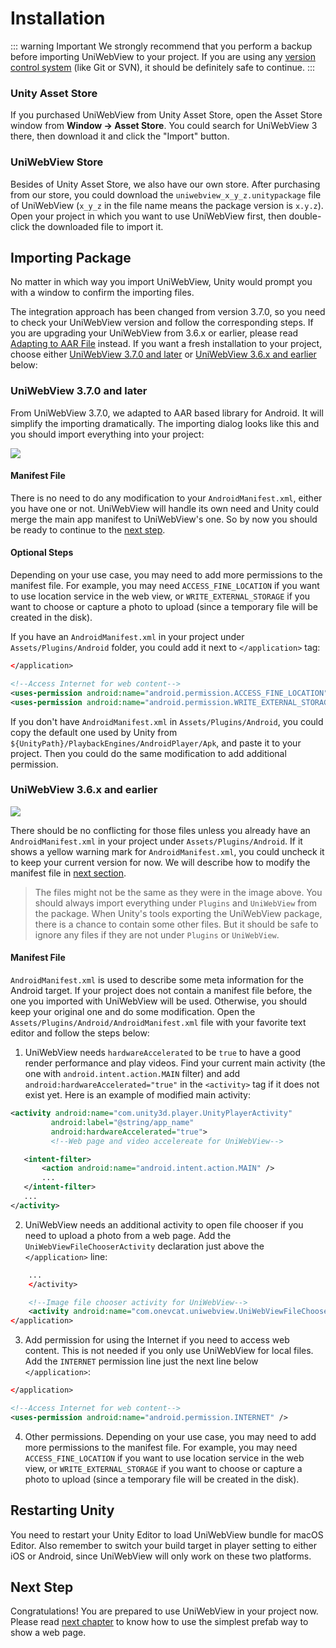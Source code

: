 # Installation

::: warning Important
We strongly recommend that you perform a backup before importing UniWebView to your project. If you are using any [version control system](https://en.wikipedia.org/wiki/Version_control) (like Git or SVN), it should be definitely safe to continue.
:::

### Unity Asset Store

If you purchased UniWebView from Unity Asset Store, open the Asset Store window from **Window → Asset Store**. You could search for UniWebView 3 there, then download it and click the "Import" button.

### UniWebView Store

Besides of Unity Asset Store, we also have our own store. After purchasing from our store, you could download the `uniwebview_x_y_z.unitypackage` file of UniWebView (`x_y_z` in the file name means the package version is `x.y.z`). Open your project in which you want to use UniWebView first, then double-click the downloaded file to import it.

## Importing Package

No matter in which way you import UniWebView, Unity would prompt you with a window to confirm the importing files.

The integration approach has been changed from version 3.7.0, so you need to check your UniWebView version and follow the corresponding steps. If you are upgrading your UniWebView from 3.6.x or earlier, please read [Adapting to AAR File](./adapting-to-aar-file.md) instead. If you want a fresh installation to your project, choose either [UniWebView 3.7.0 and later](#uniwebview-3-7-0-and-later) or [UniWebView 3.6.x and earlier](#uniwebview-3-6-x-and-earlier) below:

### UniWebView 3.7.0 and later

From UniWebView 3.7.0, we adapted to AAR based library for Android. It will simplify the importing dramatically. The importing dialog looks like this and you should import everything into your project:

![](/images/importing-aar.png)

#### Manifest File

There is no need to do any modification to your `AndroidManifest.xml`, either you have one or not. UniWebView will handle its own need and Unity could merge the main app manifest to UniWebView's one. So by now you should be ready to continue to the [next step](#restarting-unity).

#### Optional Steps

Depending on your use case, you may need to add more permissions to the manifest file. For example, you may need `ACCESS_FINE_LOCATION` if you want to use location service in the web view, or `WRITE_EXTERNAL_STORAGE` if you want to choose or capture a photo to upload (since a temporary file will be created in the disk).

If you have an `AndroidManifest.xml` in your project under `Assets/Plugins/Android` folder, you could add it next to `</application>` tag:

```xml
</application>

<!--Access Internet for web content-->
<uses-permission android:name="android.permission.ACCESS_FINE_LOCATION" />
<uses-permission android:name="android.permission.WRITE_EXTERNAL_STORAGE" />
```

If you don't have `AndroidManifest.xml` in `Assets/Plugins/Android`, you could copy the default one used by Unity from `${UnityPath}/PlaybackEngines/AndroidPlayer/Apk`, and paste it to your project. Then you could do the same modification to add additional permission.

### UniWebView 3.6.x and earlier

![](/images/importing.png)

There should be no conflicting for those files unless you already have an `AndroidManifest.xml` in your project under `Assets/Plugins/Android`. If it shows a yellow warning mark for `AndroidManifest.xml`, you could uncheck it to keep your current version for now. We will describe how to modify the manifest file in [next section](#manifest-file).

> The files might not be the same as they were in the image above. You should always import everything under `Plugins` and `UniWebView` from the package. When Unity's tools exporting the UniWebView package, there is a chance to contain some other files. But it should be safe to ignore any files if they are not under `Plugins` or `UniWebView`.

#### Manifest File

`AndroidManifest.xml` is used to describe some meta information for the Android target. If your project does not contain a manifest file before, the one you imported with UniWebView will be used. Otherwise, you should keep your original one and do some modification. Open the `Assets/Plugins/Android/AndroidManifest.xml` file with your favorite text editor and follow the steps below:

1. UniWebView needs `hardwareAccelerated` to be `true` to have a good render performance and play videos. Find your current main activity (the one with `android.intent.action.MAIN` filter) and add `android:hardwareAccelerated="true"` in the `<activity>` tag if it does not exist yet. Here is an example of modified main activity:

  ```xml
  <activity android:name="com.unity3d.player.UnityPlayerActivity"
           android:label="@string/app_name"
           android:hardwareAccelerated="true">
           <!--Web page and video accelereate for UniWebView-->

     <intent-filter>
         <action android:name="android.intent.action.MAIN" />
         ...
     </intent-filter>
     ...
 </activity>
   ```

2. UniWebView needs an additional activity to open file chooser if you need to upload a photo from a web page. Add the `UniWebViewFileChooserActivity` declaration just above the `</application>` line:

  ```xml
      ...
      </activity>

      <!--Image file chooser activity for UniWebView-->
      <activity android:name="com.onevcat.uniwebview.UniWebViewFileChooserActivity" />
  </application>
  ```

3. Add permission for using the Internet if you need to access web content. This is not needed if you only use UniWebView for local files. Add the `INTERNET` permission line just the next line below `</application>`:

  ```xml
  </application>
  
  <!--Access Internet for web content-->
  <uses-permission android:name="android.permission.INTERNET" />
  ```

4. Other permissions. Depending on your use case, you may need to add more permissions to the manifest file. For example, you may need `ACCESS_FINE_LOCATION` if you want to use location service in the web view, or `WRITE_EXTERNAL_STORAGE` if you want to choose or capture a photo to upload (since a temporary file will be created in the disk).

## Restarting Unity

You need to restart your Unity Editor to load UniWebView bundle for macOS Editor. Also remember to switch your build target in player setting to either iOS or Android, since UniWebView will only work on these two platforms.

## Next Step

Congratulations! You are prepared to use UniWebView in your project now. Please read [next chapter](./using-prefab.md) to know how to use the simplest prefab way to show a web page.
